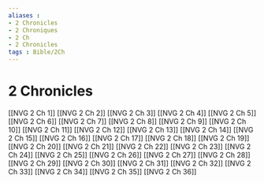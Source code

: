 ```yaml
---
aliases : 
- 2 Chronicles
- 2 Chroniques
- 2 Ch
- 2 Chronicles
tags : Bible/2Ch
---
```


# 2 Chronicles

[[NVG 2 Ch 1]]
[[NVG 2 Ch 2]]
[[NVG 2 Ch 3]]
[[NVG 2 Ch 4]]
[[NVG 2 Ch 5]]
[[NVG 2 Ch 6]]
[[NVG 2 Ch 7]]
[[NVG 2 Ch 8]]
[[NVG 2 Ch 9]]
[[NVG 2 Ch 10]]
[[NVG 2 Ch 11]]
[[NVG 2 Ch 12]]
[[NVG 2 Ch 13]]
[[NVG 2 Ch 14]]
[[NVG 2 Ch 15]]
[[NVG 2 Ch 16]]
[[NVG 2 Ch 17]]
[[NVG 2 Ch 18]]
[[NVG 2 Ch 19]]
[[NVG 2 Ch 20]]
[[NVG 2 Ch 21]]
[[NVG 2 Ch 22]]
[[NVG 2 Ch 23]]
[[NVG 2 Ch 24]]
[[NVG 2 Ch 25]]
[[NVG 2 Ch 26]]
[[NVG 2 Ch 27]]
[[NVG 2 Ch 28]]
[[NVG 2 Ch 29]]
[[NVG 2 Ch 30]]
[[NVG 2 Ch 31]]
[[NVG 2 Ch 32]]
[[NVG 2 Ch 33]]
[[NVG 2 Ch 34]]
[[NVG 2 Ch 35]]
[[NVG 2 Ch 36]]
